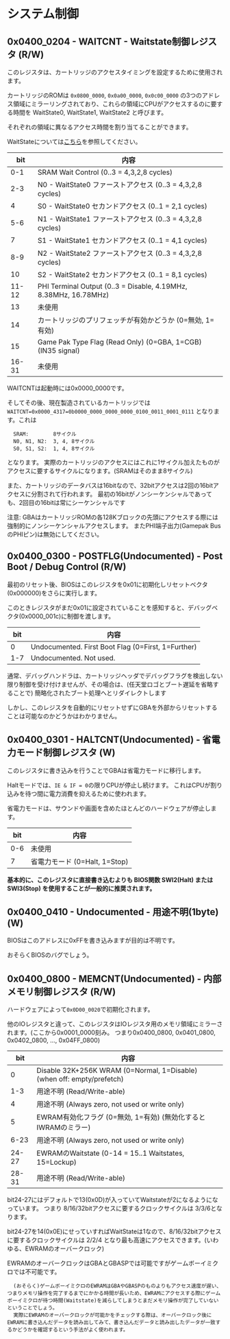 # システム制御

## 0x0400_0204 - WAITCNT - Waitstate制御レジスタ (R/W)

このレジスタは、カートリッジのアクセスタイミングを設定するために使用されます。

カートリッジのROMは `0x0800_0000`, `0x0a00_0000`, `0x0c00_0000` の3つのアドレス領域にミラーリングされており、これらの領域にCPUがアクセスするのに要する時間を WaitState0, WaitState1, WaitState2 と呼びます。

それぞれの領域に異なるアクセス時間を割り当てることができます。

WaitStateについては[こちら](arm7tdmi/cycle.md)を参照してください。

 bit  |  内容
----- | -----
0-1   | SRAM Wait Control          (0..3 = 4,3,2,8 cycles)
2-3   | N0 - WaitState0 ファーストアクセス  (0..3 = 4,3,2,8 cycles)
4     | S0 - WaitState0 セカンドアクセス (0..1 = 2,1 cycles)
5-6   | N1 - WaitState1 ファーストアクセス  (0..3 = 4,3,2,8 cycles)
7     | S1 - WaitState1 セカンドアクセス (0..1 = 4,1 cycles)
8-9   | N2 - WaitState2 ファーストアクセス  (0..3 = 4,3,2,8 cycles)
10    | S2 - WaitState2 セカンドアクセス (0..1 = 8,1 cycles)
11-12 | PHI Terminal Output        (0..3 = Disable, 4.19MHz, 8.38MHz, 16.78MHz)
13    | 未使用
14    | カートリッジのプリフェッチが有効かどうか (0=無効, 1=有効)
15    | Game Pak Type Flag  (Read Only) (0=GBA, 1=CGB) (IN35 signal)
16-31 | 未使用

WAITCNTは起動時には0x0000_0000です。

そしてその後、現在製造されているカートリッジでは `WAITCNT=0x0000_4317=0b0000_0000_0000_0000_0100_0011_0001_0111` となります。これは

```
  SRAM:        8サイクル
  N0, N1, N2:  3, 4, 8サイクル
  S0, S1, S2:  1, 4, 8サイクル
```

となります。 実際のカートリッジのアクセスにはこれに1サイクル加えたものがアクセスに要するサイクルになります。(SRAMはそのまま8サイクル)

また、カートリッジのデータバスは16bitなので、32bitアクセスは2回の16bitアクセスに分割されて行われます。 最初の16bitがノンシーケンシャルであっても、2回目の16bitは常にシーケンシャルです

注意: GBAはカートリッジROMの各128Kブロックの先頭にアクセスする際には強制的にノンシーケンシャルアクセスします。 またPHI端子出力(Gamepak BusのPHIピン)は無効にしてください。

## 0x0400_0300 - POSTFLG(Undocumented) - Post Boot / Debug Control (R/W)

最初のリセット後、BIOSはこのレジスタを0x01に初期化しリセットベクタ(0x000000)をさらに実行します。

このときレジスタがまだ0x01に設定されていることを感知すると、デバッグベクタ(0x0000_001c)に制御を渡します。

 bit  |  内容
----- | -----
0 | Undocumented. First Boot Flag  (0=First, 1=Further)
1-7 | Undocumented. Not used.

通常、デバッグハンドラは、カートリッジヘッダでデバッグフラグを検出しない限り制御を受け付けませんが、その場合は、(任天堂ロゴとブート遅延を省略することで) 簡略化されたブート処理へとリダイレクトします 

しかし、このレジスタを自動的にリセットせずにGBAを外部からリセットすることは可能なのかどうかはわかりません。

## 0x0400_0301 - HALTCNT(Undocumented) - 省電力モード制御レジスタ (W)

このレジスタに書き込みを行うことでGBAは省電力モードに移行します。

Haltモードでは、`IE & IF = 0`の限りCPUが停止し続けます。 これはCPUが割り込みを待つ間に電力消費を抑えるために使われます。

省電力モードは、サウンドや画面を含めたほとんどのハードウェアが停止します。

 bit  |  内容
----- | -----
0-6 | 未使用
7   | 省電力モード  (0=Halt, 1=Stop)

**基本的に、このレジスタに直接書き込むよりも BIOS関数 SWI2(Halt) または SWI3(Stop) を使用することが一般的に推奨されます。**

## 0x0400_0410 - Undocumented - 用途不明(1byte) (W)

BIOSはこのアドレスに0xFFを書き込みますが目的は不明です。

おそらくBIOSのバグでしょう。

## 0x0400_0800 - MEMCNT(Undocumented) - 内部メモリ制御レジスタ (R/W)

ハードウェアによって`0x0D00_0020`で初期化されます。

他のIOレジスタと違って、このレジスタはIOレジスタ用のメモリ領域にミラーされます。(ここから0x0001_0000刻み。 つまり0x0400_0800, 0x0401_0800, 0x0402_0800, ..., 0x04FF_0800)

 bit  |  内容
----- | -----
0     | Disable 32K+256K WRAM (0=Normal, 1=Disable) (when off: empty/prefetch)
1-3   | 用途不明          (Read/Write-able)
4     | 用途不明          (Always zero, not used or write only)
5     | EWRAM有効化フラグ (0=無効, 1=有効) (無効化するとIWRAMのミラー)
6-23  | 用途不明          (Always zero, not used or write only)
24-27 | EWRAMのWaitstate (0-14 = 15..1 Waitstates, 15=Lockup)
28-31 | 用途不明          (Read/Write-able)

bit24-27にはデフォルトで13(0x0D)が入っていてWaitstateが2になるようになっています。 つまり 8/16/32bitアクセスに要するクロックサイクルは 3/3/6となります。

bit24-27を14(0x0E)にせっていすればWaitStateは1なので、8/16/32bitアクセスに要するクロックサイクルは 2/2/4 となり最も高速にアクセスできます。(いわゆる、EWRAMのオーバークロック)

EWRAMのオーバークロックはGBAとGBASPでは可能ですがゲームボーイミクロでは不可能です。

```
  (おそらく)ゲームボーイミクロのEWRAMはGBAやGBASPのものよりもアクセス速度が遅い、つまりメモリ操作を完了するまでにかかる時間が長いため、EWRAMにアクセスする際にゲームボーイミクロが待つ時間(Waitstate)を減らしてしまうとまだメモリ操作が完了していないということでしょう。
  実際にEWRAMのオーバークロックが可能かをチェックする際は、オーバークロック後にEWRAMに書き込んだデータを読み出してみて、書き込んだデータと読み出したデータが一致するかどうかを確認するという手法がよく使われます。
```
